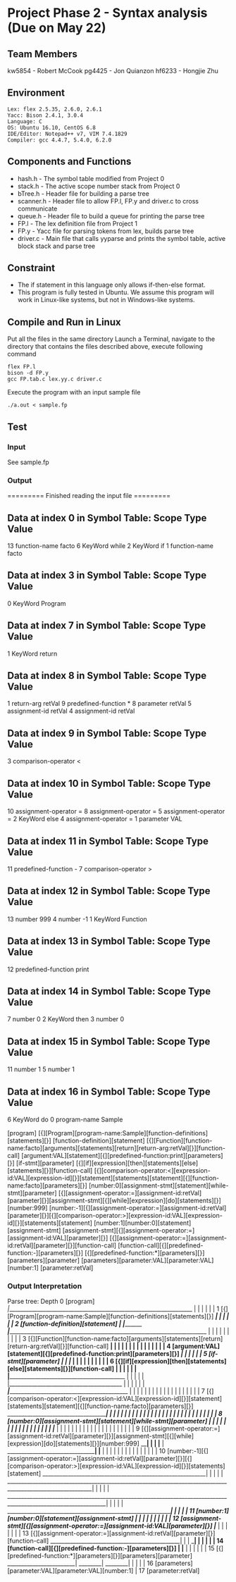 # Project Phase 2 - Syntax analysis (Due on May 22)
## Team Members
kw5854 - Robert McCook
pg4425 - Jon Quianzon
hf6233 - Hongjie Zhu

## Environment
```
Lex: flex 2.5.35, 2.6.0, 2.6.1
Yacc: Bison 2.4.1, 3.0.4
Language: C
OS: Ubuntu 16.10, CentOS 6.8
IDE/Editor: Notepad++ v7, VIM 7.4.1829
Compiler: gcc 4.4.7, 5.4.0, 6.2.0
```

## Components and Functions
* hash.h - The symbol table modified from Project 0
* stack.h - The active scope number stack from Project 0
* bTree.h - Header file for building a parse tree
* scanner.h - Header file to allow FP.l, FP.y and driver.c to cross communicate
* queue.h - Header file to build a queue for printing the parse tree
* FP.l - The lex definition file from Project 1
* FP.y - Yacc file for parsing tokens from lex, builds parse tree
* driver.c - Main file that calls yyparse and prints the symbol table, active block stack and parse tree

## Constraint
* The if statement in this language only allows if-then-else format.
* This program is fully tested in Ubuntu. We assume this program will work in Linux-like systems, but not in Windows-like systems.

## Compile and Run in Linux
Put all the files in the same directory 
Launch a Terminal, navigate to the directory that contains the files described above, execute following command
```
flex FP.l
bison -d FP.y
gcc FP.tab.c lex.yy.c driver.c
```
Execute the program with an input sample file
```
./a.out < sample.fp
```

## Test
### Input
See sample.fp
### Output
========= Finished reading the input file =========

Data at index 0 in Symbol Table:
Scope	Type                 Value
---------------------------------------
13      function-name        facto
6       KeyWord              while
2       KeyWord              if
1       function-name        facto

Data at index 3 in Symbol Table:
Scope	Type                 Value
---------------------------------------
0       KeyWord              Program

Data at index 7 in Symbol Table:
Scope	Type                 Value
---------------------------------------
1       KeyWord              return

Data at index 8 in Symbol Table:
Scope	Type                 Value
---------------------------------------
1       return-arg           retVal
9       predefined-function  *
8       parameter            retVal
5       assignment-id        retVal
4       assignment-id        retVal

Data at index 9 in Symbol Table:
Scope	Type                 Value
---------------------------------------
3       comparison-operator  <

Data at index 10 in Symbol Table:
Scope	Type                 Value
---------------------------------------
10      assignment-operator  =
8       assignment-operator  =
5       assignment-operator  =
2       KeyWord              else
4       assignment-operator  =
1       parameter            VAL

Data at index 11 in Symbol Table:
Scope	Type                 Value
---------------------------------------
11      predefined-function  -
7       comparison-operator  >

Data at index 12 in Symbol Table:
Scope	Type                 Value
---------------------------------------
13      number               999
4       number               -1
1       KeyWord              Function

Data at index 13 in Symbol Table:
Scope	Type                 Value
---------------------------------------
12      predefined-function  print

Data at index 14 in Symbol Table:
Scope	Type                 Value
---------------------------------------
7       number               0
2       KeyWord              then
3       number               0

Data at index 15 in Symbol Table:
Scope	Type                 Value
---------------------------------------
11      number               1
5       number               1

Data at index 16 in Symbol Table:
Scope	Type                 Value
---------------------------------------
6       KeyWord              do
0       program-name         Sample


[program]
  [{][Program][program-name:Sample][function-definitions][statements][}]
    [function-definition][statement]
      [{][Function][function-name:facto][arguments][statements][return][return-arg:retVal][}][function-call]
        [argument:VAL][statement][{][predefined-function:print][parameters][}]
          [if-stmt][parameter]
            [{][if][expression][then][statements][else][statements][}][function-call]
              [{][comparison-operator:<][expression-id:VAL][expression-id][}][statement][statements][statement][{][function-name:facto][parameters][}]
                [number:0][assignment-stmt][statement][while-stmt][parameter]
                  [{][assignment-operator:=][assignment-id:retVal][parameter][}][assignment-stmt][{][while][expression][do][statements][}][number:999]
                    [number:-1][{][assignment-operator:=][assignment-id:retVal][parameter][}][{][comparison-operator:>][expression-id:VAL][expression-id][}][statements][statement]
                      [number:1][number:0][statement][assignment-stmt]
                        [assignment-stmt][{][assignment-operator:=][assignment-id:VAL][parameter][}]
                          [{][assignment-operator:=][assignment-id:retVal][parameter][}][function-call]
                            [function-call][{][predefined-function:-][parameters][}]
                              [{][predefined-function:*][parameters][}][parameters][parameter]
                                [parameters][parameter:VAL][parameter:VAL][number:1]
                                  [parameter:retVal]

### Output Interpretation
Parse tree:
Depth
 0    [program]
         _|__________________________________________________________________
         |     |              |                    |                 |      |
 1      [{][Program][program-name:Sample][function-definitions][statements][}]
                    _______________________________|                 |
                    |               _________________________________|
                    |               |
 2        [function-definition][statement]
                    |               |______________________________________________________________________
             _______|_____________________________________________________________________________        |
             |      |               |              |          |          |            |          |        |
 3          [{][Function][function-name:facto][arguments][statements][return][return-arg:retVal][}][function-call]
                     ______________________________|          |                                           |
                     |            ____________________________|                                           |
                     |            |     __________________________________________________________________|
                     |            |     |             |                   |       |
 4            [argument:VAL][statement][{][predefined-function:print][parameters][}]
                   _______________|                                       |
                   |          ____________________________________________|
                   |          |
 5              [if-stmt][parameter]
                   |          |____________________________________________________
                   |_______________________________________________________       |
                   |   |      |        |        |        |        |       |       |
 6                [{][if][expression][then][statements][else][statements][}][function-call]
                              |                 |                 |               |________________________________________________________________________
                              |                 |                 |_____________________________________________      |           |               |       |
                              |                 |________________________________________           |          |      |           |               |       |
                     _________|___________________________________________________      |           |          |      |           |               |       |
                     |        |                   |                   |          |      |           |          |      |           |               |       |
 7                  [{][comparison-operator:<][expression-id:VAL][expression-id][}][statement][statements][statement][{][function-name:facto][parameters][}]
                          ____________________________________________|                 |           |          |                                  |
                          |               ______________________________________________|           |          |                                  |
                          |               |           ______________________________________________|          |                                  |
                          |               |           |           _____________________________________________|                                  |
                          |               |           |           |           ____________________________________________________________________|
                          |               |           |           |           |
 8                    [number:0][assignment-stmt][statement][while-stmt][parameter]
                                          |           |           |           |________________________________________________________________________
                                          |           |           |____________________________________________________________________________       |
                                          |           |_________________________________________        |    |        |       |       |       |       |
                         _________________|__________________________________________          |        |    |        |       |       |       |       |
                         |                |                  |               |      |          |        |    |        |       |       |       |       |
 9                      [{][assignment-operator:=][assignment-id:retVal][parameter][}][assignment-stmt][{][while][expression][do][statements][}][number:999]
                               ______________________________________________|                 |                      |               |____________________________________________
                               |      _________________________________________________________|__  __________________|__________________________________________      |          |
                               |      |            |                    |                |       |  |            |                  |                   |       |      |          |
10                        [number:-1][{][assignment-operator:=][assignment-id:retVal][parameter][}][{][comparison-operator:>][expression-id:VAL][expression-id][}][statements][statement]
                               __________________________________________________________|                                                              |              |          |
                               |            ____________________________________________________________________________________________________________|              |          |
                               |            |         _________________________________________________________________________________________________________________|          |
                               |            |         |          _________________________________________________________________________________________________________________|
                               |            |         |          |
11                          [number:1][number:0][statement][assignment-stmt]
                                      ________________|          |
                                      |         _________________|_______________________________________
                                      |         |             |                   |              |      |
12                            [assignment-stmt][{][assignment-operator:=][assignment-id:VAL][parameter][}]
                                 _____|______________________________________________________    |
                                 |            |                    |                 |      |    |
13                              [{][assignment-operator:=][assignment-id:retVal][parameter][}][function-call]
                                       ______________________________________________|           |
                                       |          _______________________________________________|
                                       |          |             |                |      |
14                                [function-call][{][predefined-function:-][parameters][}]
                                     __|____________________________________     |____________
                                     |          |                   |      |     |           |
15                                  [{][predefined-function:*][parameters][}][parameters][parameter]
                                            ________________________|   ________|   ________|
                                            |            |              |           |
16                                    [parameters][parameter:VAL][parameter:VAL][number:1]
                                            |
17                                      [parameter:retVal]
